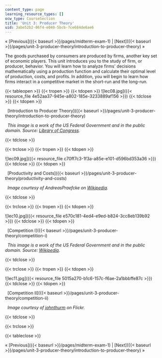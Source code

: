 ```yaml
---
content_type: page
learning_resource_types: []
ocw_type: CourseSection
title: 'Unit 3: Producer Theory'
uid: 3abe52b2-06f4-e040-5bcb-7ce684de6ae6
---
```


« [Previous]({{< baseurl >}}/pages/midterm-exam-1) | [Next]({{< baseurl >}}/pages/unit-3-producer-theory/introduction-to-producer-theory) »

The goods purchased by consumers are produced by firms, another key set of economic players. This unit introduces you to the study of firm, or producer, behavior. You will learn how to analyze firms' decisions mathematically using a production function and calculate their optimal level of production, costs, and profits. In addition, you will begin to learn how firms interact in a competitive market in the short-run and the long-run.

{{< tableopen >}}
{{< tropen >}}
{{< tdopen >}}
![lec08.jpg]({{< resource_file 4e52aa37-945e-a802-185e-3233889af156 >}})
{{< tdclose >}}
{{< tdopen >}}


  [Introduction to Producer Theory]({{< baseurl >}}/pages/unit-3-producer-theory/introduction-to-producer-theory)

  _This image is a work of the US Federal Government and in the public domain. Source: [Library of Congress](http://www.loc.gov/pictures/resource/fsac.1a34951/)._


{{< tdclose >}}

{{< trclose >}}
{{< tropen >}}
{{< tdopen >}}
  
![lec09.jpg]({{< resource_file c70ff7c3-1f3a-a85e-e101-d596bd353a36 >}})
{{< tdclose >}}
{{< tdopen >}}


  [Productivity and Costs]({{< baseurl >}}/pages/unit-3-producer-theory/productivity-and-costs)

  _Image courtesy of AndreasPraefcke on [Wikipedia](http://en.wikipedia.org/wiki/File:Wolfsburg_VW-Werk.jpg)._


{{< tdclose >}}

{{< trclose >}}
{{< tropen >}}
{{< tdopen >}}
  
![lec10.jpg]({{< resource_file e570c181-4ed4-e9ed-b824-3cc8eb139b92 >}})
{{< tdclose >}}
{{< tdopen >}}


  [Competition I]({{< baseurl >}}/pages/unit-3-producer-theory/competition-i)

  _This image is a work of the US Federal Government and in the public domain. Source: [Wikipedia](http://en.wikipedia.org/wiki/File:NASCAR_practice.jpg)._


{{< tdclose >}}

{{< trclose >}}
{{< tropen >}}
{{< tdopen >}}
  
![lec11.jpg]({{< resource_file 5015a270-b1c6-157c-f6ae-2a1bbbffe87c >}})
{{< tdclose >}}
{{< tdopen >}}


  [Competition II]({{< baseurl >}}/pages/unit-3-producer-theory/competition-ii)

  _Image courtesy of [johnthurm](http://www.flickr.com/photos/thurm/2111952075/in/photostream/) on Flickr._


{{< tdclose >}}

{{< trclose >}}

{{< tableclose >}}

« [Previous]({{< baseurl >}}/pages/midterm-exam-1) | [Next]({{< baseurl >}}/pages/unit-3-producer-theory/introduction-to-producer-theory) »